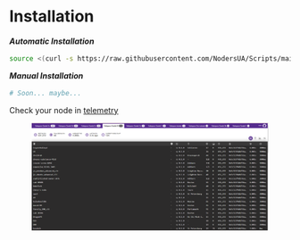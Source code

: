 # Installation

_**Automatic Installation**_

```bash
source <(curl -s https://raw.githubusercontent.com/NodersUA/Scripts/main/subspace_advanced-cli)
```

_**Manual Installation**_

```bash
# Soon... maybe...
```

Check your node in [telemetry](https://telemetry.subspace.network/#list/0x418040fc282f5e5ddd432c46d05297636f6f75ce68d66499ff4cbda69ccd180b)

<figure><img src="../../.gitbook/assets/image (1) (1) (1) (1).png" alt=""><figcaption></figcaption></figure>
